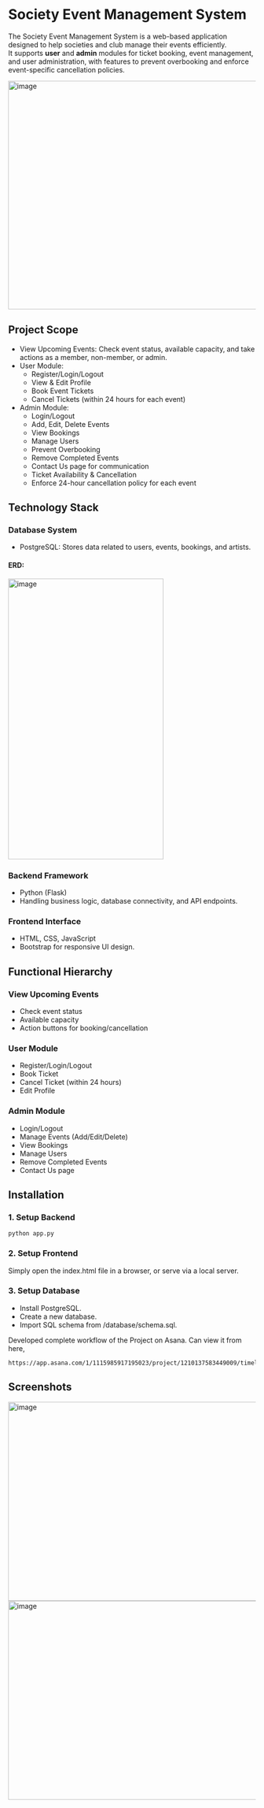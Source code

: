 # Society Event Management System

The Society Event Management System is a web-based application designed to help societies and club manage their events efficiently.  
It supports **user** and **admin** modules for ticket booking, event management, and user administration, with features to prevent overbooking and enforce event-specific cancellation policies.

<img width="629" height="464" alt="image" src="https://github.com/user-attachments/assets/3ccf6469-5d51-435a-b6d9-44f571a88e0c" />

## Project Scope
- View Upcoming Events: Check event status, available capacity, and take actions as a member, non-member, or admin.
- User Module:
  - Register/Login/Logout
  - View & Edit Profile
  - Book Event Tickets
  - Cancel Tickets (within 24 hours for each event)
- Admin Module:
  - Login/Logout
  - Add, Edit, Delete Events
  - View Bookings
  - Manage Users
  - Prevent Overbooking
  - Remove Completed Events
  - Contact Us page for communication
  - Ticket Availability & Cancellation
  - Enforce 24-hour cancellation policy for each event

## Technology Stack

### Database System
- PostgreSQL: Stores data related to users, events, bookings, and artists.
#### ERD: 
<img width="316" height="570" alt="image" src="https://github.com/user-attachments/assets/3fa8eb2b-5a8b-434b-a3c4-34b1a7c6d7dc" />

### Backend Framework
- Python (Flask)
- Handling business logic, database connectivity, and API endpoints.

### Frontend Interface
- HTML, CSS, JavaScript
- Bootstrap for responsive UI design.

## Functional Hierarchy

### View Upcoming Events
- Check event status
- Available capacity
- Action buttons for booking/cancellation

### User Module
- Register/Login/Logout
- Book Ticket
- Cancel Ticket (within 24 hours)
- Edit Profile

### Admin Module
- Login/Logout
- Manage Events (Add/Edit/Delete)
- View Bookings
- Manage Users
- Remove Completed Events
- Contact Us page

## Installation

### 1. Setup Backend
```
python app.py
```
### 2. Setup Frontend
Simply open the index.html file in a browser, or serve via a local server.

### 3. Setup Database

- Install PostgreSQL.
- Create a new database.
- Import SQL schema from /database/schema.sql.

Developed complete workflow of the Project on Asana.
Can view it from here,
```
https://app.asana.com/1/1115985917195023/project/1210137583449009/timeline/1210137650611202
```
## Screenshots
<img width="620" height="404" alt="image" src="https://github.com/user-attachments/assets/a7f3dd56-6860-41c4-b4a3-9cd6843df747" />

<img width="620" height="404" alt="image" src="https://github.com/user-attachments/assets/352f5bff-1335-4d79-827c-67214a6b755e" />

